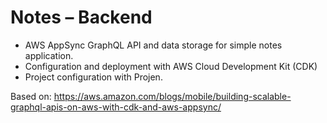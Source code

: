 # Notes – Backend

- AWS AppSync GraphQL API and data storage for simple notes application.
- Configuration and deployment with AWS Cloud Development Kit (CDK)
- Project configuration with Projen.

Based on: https://aws.amazon.com/blogs/mobile/building-scalable-graphql-apis-on-aws-with-cdk-and-aws-appsync/
